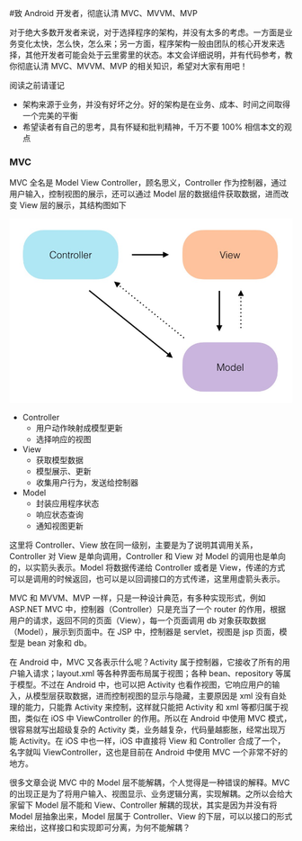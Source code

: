 #致 Android 开发者，彻底认清 MVC、MVVM、MVP

对于绝大多数开发者来说，对于选择程序的架构，并没有太多的考虑。一方面是业务变化太快，怎么快，怎么来；另一方面，程序架构一般由团队的核心开发来选择，其他开发者可能会处于云里雾里的状态。本文会详细说明，并有代码参考，教你彻底认清 MVC、MVVM、MVP 的相关知识，希望对大家有用吧！

阅读之前请谨记

* 架构来源于业务，并没有好坏之分。好的架构是在业务、成本、时间之间取得一个完美的平衡
* 希望读者有自己的思考，具有怀疑和批判精神，千万不要 100% 相信本文的观点

### MVC
MVC 全名是 Model View Controller，顾名思义，Controller 作为控制器，通过用户输入，控制视图的展示，还可以通过 Model 层的数据组件获取数据，进而改变 View 层的展示，其结构图如下

![MVC](article/mvc.png)

* Controller
	* 用户动作映射成模型更新
	* 选择响应的视图
* View
	* 获取模型数据
	* 模型展示、更新
	* 收集用户行为，发送给控制器
* Model
	* 封装应用程序状态
	* 响应状态查询
	* 通知视图更新

这里将 Controller、View 放在同一级别，主要是为了说明其调用关系，Controller 对 View 是单向调用，Controller 和 View 对 Model 的调用也是单向的，以实箭头表示。Model 将数据传递给 Controller 或者是 View，传递的方式可以是调用的时候返回，也可以是以回调接口的方式传递，这里用虚箭头表示。

MVC 和 MVVM、MVP 一样，只是一种设计典范，有多种实现形式，例如 ASP.NET MVC 中，控制器（Controller）只是充当了一个 router 的作用，根据用户的请求，返回不同的页面（View），每一个页面调用 db 对象获取数据（Model），展示到页面中。在 JSP 中，控制器是 servlet，视图是 jsp 页面，模型是 bean 对象和 db。

在 Android 中，MVC 又各表示什么呢？Activity 属于控制器，它接收了所有的用户输入请求；layout.xml 等各种界面布局属于视图；各种 bean、repository 等属于模型。不过在 Android 中，也可以把 Activity 也看作视图，它响应用户的输入，从模型层获取数据，进而控制视图的显示与隐藏，主要原因是 xml 没有自处理的能力，只能靠 Activity 来控制，这样就只能把 Activity 和 xml 等都归属于视图，类似在 iOS 中 ViewController 的作用。所以在 Android 中使用 MVC 模式，很容易就写出超级复杂的 Activity 类，业务越复杂，代码量越膨胀，经常出现万能 Activity。在 iOS 中也一样，iOS 中直接将 View 和 Controller 合成了一个，名字就叫 ViewController，这也是目前在 Android 中使用 MVC 一个非常不好的地方。

很多文章会说 MVC 中的 Model 层不能解耦，个人觉得是一种错误的解释。MVC 的出现正是为了将用户输入、视图显示、业务逻辑分离，实现解耦。之所以会给大家留下 Model 层不能和 View、Controller 解耦的现状，其实是因为并没有将 Model 层抽象出来，Model 层属于 Controller、View 的下层，可以以接口的形式来给出，这样接口和实现即可分离，为何不能解耦？

